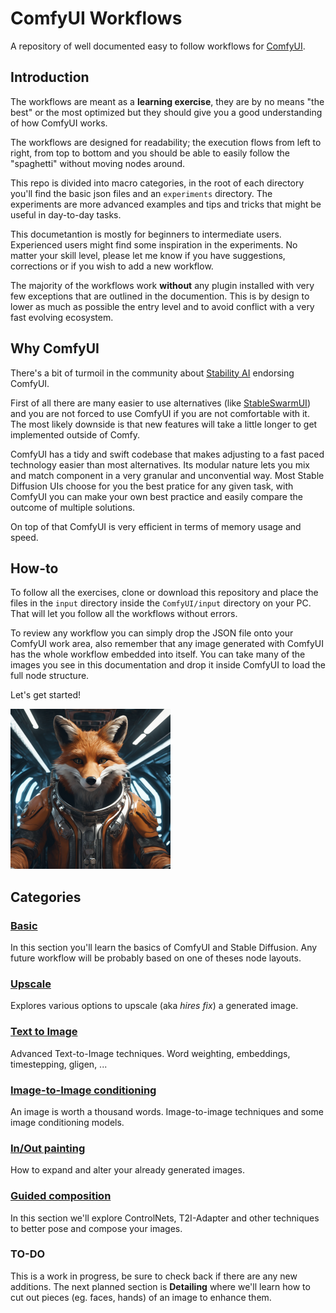 # ComfyUI Workflows

A repository of well documented easy to follow workflows for [ComfyUI](https://github.com/comfyanonymous/ComfyUI).

## Introduction

The workflows are meant as a **learning exercise**, they are by no means "the best" or the most optimized but they should give you a good understanding of how ComfyUI works.

The workflows are designed for readability; the execution flows from left to right, from top to bottom and you should be able to easily follow the "spaghetti" without moving nodes around.

This repo is divided into macro categories, in the root of each directory you'll find the basic json files and an `experiments` directory. The experiments are more advanced examples and tips and tricks that might be useful in day-to-day tasks.

This documetantion is mostly for beginners to intermediate users. Experienced users might find some inspiration in the experiments. No matter your skill level, please let me know if you have suggestions, corrections or if you wish to add a new workflow.

The majority of the workflows work **without** any plugin installed with very few exceptions that are outlined in the documention. This is by design to lower as much as possible the entry level and to avoid conflict with a very fast evolving ecosystem.

## Why ComfyUI

There's a bit of turmoil in the community about [Stability AI](https://stability.ai/) endorsing ComfyUI.

First of all there are many easier to use alternatives (like [StableSwarmUI](https://github.com/Stability-AI/StableSwarmUI)) and you are not forced to use ComfyUI if you are not comfortable with it. The most likely downside is that new features will take a little longer to get implemented outside of Comfy.

ComfyUI has a tidy and swift codebase that makes adjusting to a fast paced technology easier than most alternatives. Its modular nature lets you mix and match component in a very granular and unconvential way. Most Stable Diffusion UIs choose for you the best pratice for any given task, with ComfyUI you can make your own best practice and easily compare the outcome of multiple solutions.

On top of that ComfyUI is very efficient in terms of memory usage and speed.

## How-to

To follow all the exercises, clone or download this repository and place the files in the `input` directory inside the `ComfyUI/input` directory on your PC. That will let you follow all the workflows without errors.

To review any workflow you can simply drop the JSON file onto your ComfyUI work area, also remember that any image generated with ComfyUI has the whole workflow embedded into itself. You can take many of the images you see in this documentation and drop it inside ComfyUI to load the full node structure.

Let's get started!

<img src="images/SDXL_fox.png" alt="fox" width="256" height="256" />

## Categories

### [Basic](basic/README.md)
In this section you'll learn the basics of ComfyUI and Stable Diffusion. Any future workflow will be probably based on one of theses node layouts.

### [Upscale](upscale/README.md)
Explores various options to upscale (aka *hires fix*) a generated image.

### [Text to Image](text2img/README.md)
Advanced Text-to-Image techniques. Word weighting, embeddings, timestepping, gligen, ...

### [Image-to-Image conditioning](image_conditioning/README.md)
An image is worth a thousand words. Image-to-image techniques and some image conditioning models.

### [In/Out painting](in-out_painting/README.md)
How to expand and alter your already generated images.

### [Guided composition](guided_composition/README.md)
In this section we'll explore ControlNets, T2I-Adapter and other techniques to better pose and compose your images.

### TO-DO
This is a work in progress, be sure to check back if there are any new additions. The next planned section is **Detailing** where we'll learn how to cut out pieces (eg. faces, hands) of an image to enhance them.
